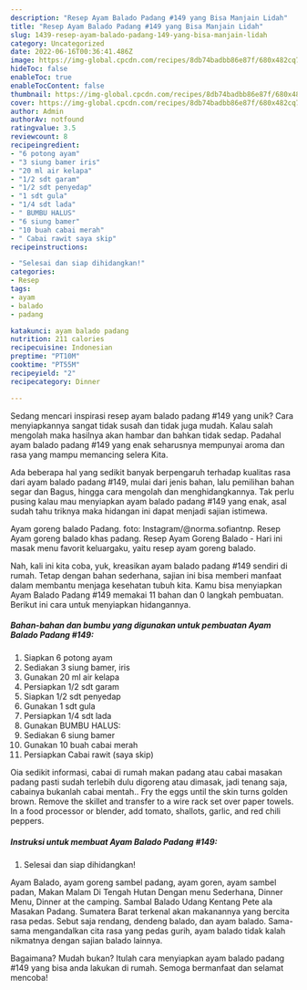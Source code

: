 ```yaml
---
description: "Resep Ayam Balado Padang #149 yang Bisa Manjain Lidah"
title: "Resep Ayam Balado Padang #149 yang Bisa Manjain Lidah"
slug: 1439-resep-ayam-balado-padang-149-yang-bisa-manjain-lidah
category: Uncategorized
date: 2022-06-16T00:36:41.486Z
image: https://img-global.cpcdn.com/recipes/8db74badbb86e87f/680x482cq70/ayam-balado-padang-149-foto-resep-utama.jpg
hideToc: false
enableToc: true
enableTocContent: false
thumbnail: https://img-global.cpcdn.com/recipes/8db74badbb86e87f/680x482cq70/ayam-balado-padang-149-foto-resep-utama.jpg
cover: https://img-global.cpcdn.com/recipes/8db74badbb86e87f/680x482cq70/ayam-balado-padang-149-foto-resep-utama.jpg
author: Admin
authorAv: notfound
ratingvalue: 3.5
reviewcount: 8
recipeingredient:
- "6 potong ayam"
- "3 siung bamer iris"
- "20 ml air kelapa"
- "1/2 sdt garam"
- "1/2 sdt penyedap"
- "1 sdt gula"
- "1/4 sdt lada"
- " BUMBU HALUS"
- "6 siung bamer"
- "10 buah cabai merah"
- " Cabai rawit saya skip"
recipeinstructions:

- "Selesai dan siap dihidangkan!"
categories:
- Resep
tags:
- ayam
- balado
- padang

katakunci: ayam balado padang 
nutrition: 211 calories
recipecuisine: Indonesian
preptime: "PT10M"
cooktime: "PT55M"
recipeyield: "2"
recipecategory: Dinner

---
```





Sedang mencari inspirasi resep ayam balado padang #149 yang unik? Cara menyiapkannya sangat tidak susah dan tidak juga mudah. Kalau salah mengolah maka hasilnya akan hambar dan bahkan tidak sedap. Padahal ayam balado padang #149 yang enak seharusnya mempunyai aroma dan rasa yang mampu memancing selera Kita.





Ada beberapa hal yang sedikit banyak berpengaruh terhadap kualitas rasa dari ayam balado padang #149, mulai dari jenis bahan, lalu pemilihan bahan segar dan Bagus, hingga cara mengolah dan menghidangkannya. Tak perlu pusing kalau mau menyiapkan ayam balado padang #149 yang enak,      asal sudah tahu triknya maka hidangan ini dapat menjadi sajian istimewa.














Ayam goreng balado Padang. foto: Instagram/@norma.sofiantnp. Resep Ayam goreng balado khas padang. Resep Ayam Goreng Balado - Hari ini masak menu favorit keluargaku, yaitu resep ayam goreng balado.






Nah, kali ini kita coba, yuk, kreasikan ayam balado padang #149 sendiri di rumah. Tetap dengan bahan sederhana, sajian ini bisa memberi manfaat dalam membantu menjaga kesehatan tubuh kita. Kamu bisa menyiapkan Ayam Balado Padang #149 memakai 11 bahan dan 0 langkah pembuatan. Berikut ini cara untuk menyiapkan hidangannya.

<!--inarticleads1-->

##### Bahan-bahan dan bumbu yang digunakan untuk pembuatan Ayam Balado Padang #149:

1. Siapkan 6 potong ayam
1. Sediakan 3 siung bamer, iris
1. Gunakan 20 ml air kelapa
1. Persiapkan 1/2 sdt garam
1. Siapkan 1/2 sdt penyedap
1. Gunakan 1 sdt gula
1. Persiapkan 1/4 sdt lada
1. Gunakan  BUMBU HALUS:
1. Sediakan 6 siung bamer
1. Gunakan 10 buah cabai merah
1. Persiapkan  Cabai rawit (saya skip)


Oia sedikit informasi, cabai di rumah makan padang atau cabai masakan padang pasti sudah terlebih dulu digoreng atau dimasak, jadi tenang saja, cabainya bukanlah cabai mentah.. Fry the eggs until the skin turns golden brown. Remove the skillet and transfer to a wire rack set over paper towels. In a food processor or blender, add tomato, shallots, garlic, and red chili peppers. 

<!--inarticleads2-->

##### Instruksi untuk membuat Ayam Balado Padang #149:


1. Selesai dan siap dihidangkan!

Ayam Balado, ayam goreng sambel padang, ayam goren, ayam sambel padan, Makan Malam Di Tengah Hutan Dengan menu Sederhana, Dinner Menu, Dinner at the camping. Sambal Balado Udang Kentang Pete ala Masakan Padang. Sumatera Barat terkenal akan makanannya yang bercita rasa pedas. Sebut saja rendang, dendeng balado, dan ayam balado. Sama-sama mengandalkan cita rasa yang pedas gurih, ayam balado tidak kalah nikmatnya dengan sajian balado lainnya. 

Bagaimana? Mudah bukan? Itulah cara menyiapkan ayam balado padang #149 yang bisa anda lakukan di rumah. Semoga bermanfaat dan selamat mencoba!
